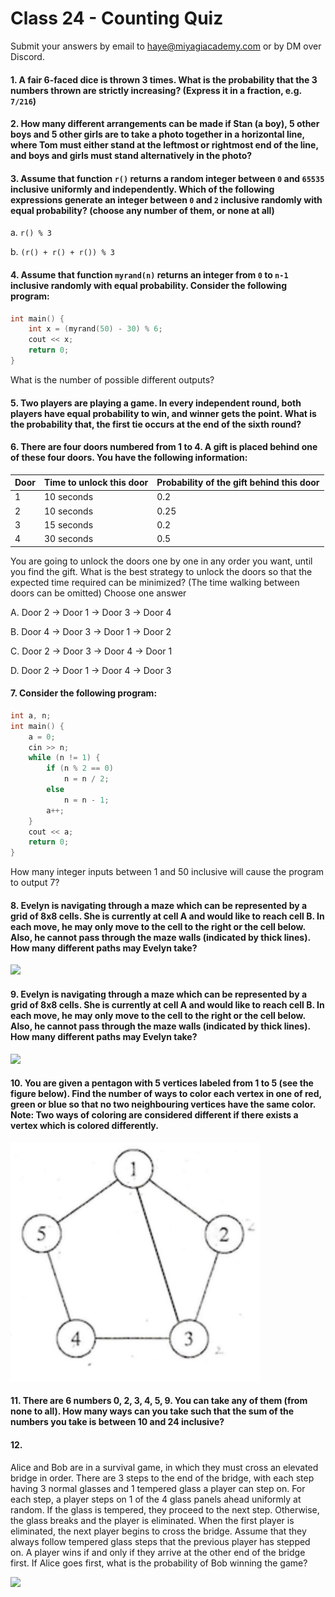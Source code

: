 # Class 24 - Counting Quiz

Submit your answers by email to haye@miyagiacademy.com or by DM over Discord.

#### 1. A fair 6-faced dice is thrown 3 times. What is the probability that the 3 numbers thrown are strictly increasing? (Express it in a fraction, e.g. `7/216`)

#### 2. How many different arrangements can be made if Stan (a boy), 5 other boys and 5 other girls are to take a photo together in a horizontal line, where Tom must either stand at the leftmost or rightmost end of the line, and boys and girls must stand alternatively in the photo?

#### 3. Assume that function `r()` returns a random integer between `0` and `65535` inclusive uniformly and independently. Which of the following expressions generate an integer between `0` and `2` inclusive randomly with equal probability?  (choose any number of them, or none at all)
a. `r() % 3`

b. `(r() + r() + r()) % 3`

#### 4. Assume that function `myrand(n)` returns an integer from `0` to `n-1` inclusive randomly with equal probability. Consider the following program:
```cpp
int main() {
    int x = (myrand(50) - 30) % 6;
    cout << x;
    return 0;
}
```
What is the number of possible different outputs?

#### 5. Two players are playing a game. In every independent round, both players have equal probability to win, and winner gets the point. What is the probability that, the first tie occurs at the end of the sixth round?

#### 6. There are four doors numbered from 1 to 4. A gift is placed behind one of these four doors. You have the following information:
|Door|Time to unlock this door|Probability of the gift behind this door|
|---|---|---|
|1|10 seconds|0.2|
|2|10 seconds|0.25|
|3|15 seconds|0.2|
|4|30 seconds|0.5|

You are going to unlock the doors one by one in any order you want, until you find the gift. What is the best strategy to unlock the doors so that the expected time required can be minimized? (The time walking between doors can be omitted) Choose one answer

A. Door 2 -> Door 1 -> Door 3 -> Door 4

B. Door 4 -> Door 3 -> Door 1 -> Door 2

C. Door 2 -> Door 3 -> Door 4 -> Door 1

D. Door 2 -> Door 1 -> Door 4 -> Door 3

#### 7. Consider the following program:
```cpp
int a, n;
int main() {
    a = 0;
    cin >> n;
    while (n != 1) {
        if (n % 2 == 0)
            n = n / 2;
        else
            n = n - 1;
        a++;
    }
    cout << a;
    return 0;
}
```
How many integer inputs between 1 and 50 inclusive will cause the program to output 7?

#### 8. Evelyn is navigating through a maze which can be represented by a grid of 8x8 cells. She is currently at cell A and would like to reach cell B. In each move, he may only move to the cell to the right or the cell below. Also, he cannot pass through the maze walls (indicated by thick lines). How many different paths may Evelyn take?


<img src="https://i.imgur.com/6WnI1UA.png" width="400"/>

#### 9. Evelyn is navigating through a maze which can be represented by a grid of 8x8 cells. She is currently at cell A and would like to reach cell B. In each move, he may only move to the cell to the right or the cell below. Also, he cannot pass through the maze walls (indicated by thick lines). How many different paths may Evelyn take?

<img src="https://i.imgur.com/Cr8HvEl.png" width="400"/>

#### 10. You are given a pentagon with 5 vertices labeled from 1 to 5 (see the figure below). Find the number of ways to color each vertex in one of red, green or blue so that no two neighbouring vertices have the same color. Note: Two ways of coloring are considered different if there exists a vertex which is colored differently.

<img src="https://raw.githubusercontent.com/miyagi-sensei/georgia/main/class15/ex3.png" width="400"/>

#### 11. There are 6 numbers 0, 2, 3, 4, 5, 9. You can take any of them (from none to all). How many ways can you take such that the sum of the numbers you take is between 10 and 24 inclusive?

#### 12. 
Alice and Bob are in a survival game, in which they must cross an elevated bridge in order. There are 3 steps to the end of the bridge, with each step having 3 normal glasses and 1 tempered glass a player can step on. For each step, a player steps on 1 of the 4 glass panels ahead uniformly at random. If the glass is tempered, they proceed to the next step. Otherwise, the glass breaks and the player is eliminated.
When the first player is eliminated, the next player begins to cross the bridge. Assume that they always follow tempered glass steps that the previous player has stepped on.
A player wins if and only if they arrive at the other end of the bridge first. If Alice goes first, what is the probability of Bob winning the game?

![](https://i.imgur.com/yVHnGDv.jpg)
